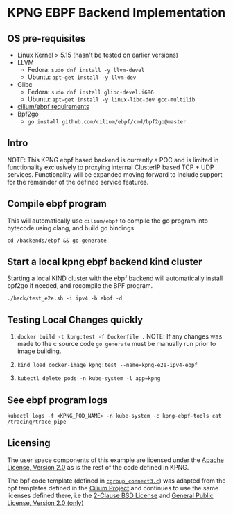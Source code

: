 # KPNG EBPF Backend Implementation

## OS pre-requisites

* Linux Kernel > 5.15 (hasn't be tested on earlier versions)
* LLVM 
    - Fedora: `sudo dnf install -y llvm-devel`
    - Ubuntu: `apt-get install -y llvm-dev` 
* Glibc
    - Fedora: `sudo dnf install glibc-devel.i686` 
    - Ubuntu: `apt-get install -y linux-libc-dev gcc-multilib` 
* [cilium/ebpf requirements](https://github.com/cilium/ebpf#requirements)
* Bpf2go 
    - `go install github.com/cilium/ebpf/cmd/bpf2go@master`

## Intro

NOTE: This KPNG ebpf based backend is currently a POC and is limited in functionality
exclusively to proxying internal ClusterIP based TCP + UDP services.  Functionality 
will be expanded moving forward to include support for the remainder of the defined 
service features.

## Compile ebpf program

This will automatically use `cilium/ebpf` to compile the go program into bytecode
using clang, and build go bindings

`cd /backends/ebpf && go generate`

## Start a local kpng ebpf backend kind cluster

Starting a local KIND cluster with the ebpf backend will automatically install 
bpf2go if needed, and recompile the BPF program. 

`./hack/test_e2e.sh -i ipv4 -b ebpf -d`

## Testing Local Changes quickly

1. `docker build -t kpng:test -f Dockerfile .` 
NOTE: If any changes was made to the c source code `go generate` must be manually run 
prior to image building.

2. `kind load docker-image kpng:test --name=kpng-e2e-ipv4-ebpf`

3. `kubectl delete pods -n kube-system -l app=kpng`

## See ebpf program logs

`kubectl logs -f <KPNG_POD_NAME> -n kube-system -c kpng-ebpf-tools cat /tracing/trace_pipe`


## Licensing

The user space components of this example are licensed under the [Apache License, Version 2.0](/LICENSE) as is the
rest of the code defined in KPNG.

The bpf code template (defined in [`cgroup_connect3.c`](/backends/ebpf/bpf/cgroup_connect4.c)) was adapted from
the bpf templates defined in the [Cilium Project](https://github.com/cilium/cilium) and
continues to use the same licenses defined there, i.e the [2-Clause BSD License](/backends/ebpf/bpf/LICENSE.BSD-2-Clause)
and [General Public License, Version 2.0 (only)](/backends/ebpf/bpf/LICENSE.GPL-2.0)
